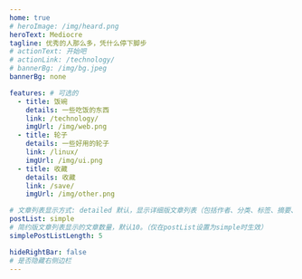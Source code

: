 ```yaml
---
home: true
# heroImage: /img/heard.png
heroText: Mediocre
tagline: 优秀的人那么多，凭什么停下脚步
# actionText: 开始吧
# actionLink: /technology/
# bannerBg: /img/bg.jpeg
bannerBg: none

features: # 可选的
  - title: 饭碗
    details: 一些吃饭的东西
    link: /technology/
    imgUrl: /img/web.png
  - title: 轮子
    details: 一些好用的轮子
    link: /linux/
    imgUrl: /img/ui.png
  - title: 收藏
    details: 收藏
    link: /save/
    imgUrl: /img/other.png

# 文章列表显示方式: detailed 默认，显示详细版文章列表（包括作者、分类、标签、摘要、分页等）| simple => 显示简约版文章列表（仅标题和日期）| none 不显示文章列表
postList: simple
# 简约版文章列表显示的文章数量，默认10。（仅在postList设置为simple时生效）
simplePostListLength: 5 

hideRightBar: false
# 是否隐藏右侧边栏
---
```



